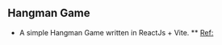 ## Hangman Game

* A simple Hangman Game written in ReactJs + Vite.
** [Ref:](https://gouritd.github.io/react-HangmanGame/)
